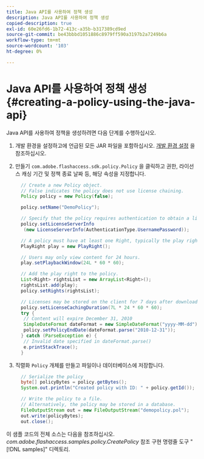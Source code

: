 ```yaml
---
title: Java API를 사용하여 정책 생성
description: Java API를 사용하여 정책 생성
copied-description: true
exl-id: 60e26fd6-1b72-413c-a35b-b317389cd9ed
source-git-commit: be43bbbd1051886c8979ff590a3197b2a7249b6a
workflow-type: tm+mt
source-wordcount: '103'
ht-degree: 0%

---
```


# Java API를 사용하여 정책 생성 {#creating-a-policy-using-the-java-api}

Java API를 사용하여 정책을 생성하려면 다음 단계를 수행하십시오.

1. 개발 환경을 설정하고에 언급된 모든 JAR 파일을 포함하십시오. [개발 환경 설정](../../aaxs-protecting-content/content-setting-up-the-sdk/content-setting-up-the-dev-env.md) 을 참조하십시오.
1. 만들기 `com.adobe.flashaccess.sdk.policy.Policy` 을 클릭하고 권한, 라이선스 캐싱 기간 및 정책 종료 날짜 등, 해당 속성을 지정합니다.

   ```java
     // Create a new Policy object.  
     // False indicates the policy does not use license chaining.  
     Policy policy = new Policy(false);  
   
     policy.setName("DemoPolicy");  
   
     // Specify that the policy requires authentication to obtain a license.  
     policy.setLicenseServerInfo  
      (new LicenseServerInfo(AuthenticationType.UsernamePassword));  
   
     // A policy must have at least one Right, typically the play right  
     PlayRight play = new PlayRight();  
   
     // Users may only view content for 24 hours.  
     play.setPlaybackWindow(24L * 60 * 60);  
   
     // Add the play right to the policy.  
     List<Right> rightsList = new ArrayList<Right>();  
     rightsList.add(play);  
     policy.setRights(rightsList);  
   
     // Licenses may be stored on the client for 7 days after downloading  
     policy.setLicenseCachingDuration(7L * 24 * 60 * 60);  
     try {  
      // Content will expire December 31, 2010  
      SimpleDateFormat dateFormat = new SimpleDateFormat("yyyy-MM-dd");  
      policy.setPolicyEndDate(dateFormat.parse("2010-12-31"));  
     } catch (ParseException e) {  
      // Invalid date specified in dateFormat.parse()  
      e.printStackTrace();  
     }
   ```

1. 직렬화 `Policy` 개체를 만들고 파일이나 데이터베이스에 저장합니다.

   ```java
     // Serialize the policy  
     byte[] policyBytes = policy.getBytes();  
     System.out.println("Created policy with ID: " + policy.getId());  
   
     // Write the policy to a file.   
     // Alternatively, the policy may be stored in a database.  
     FileOutputStream out = new FileOutputStream("demopolicy.pol");  
     out.write(policyBytes);  
     out.close();
   ```

이 샘플 코드의 전체 소스는 다음을 참조하십시오. *com.adobe.flashaccess.samples.policy.CreatePolicy* 참조 구현 명령줄 도구 &quot; [!DNL samples]&quot; 디렉토리.
